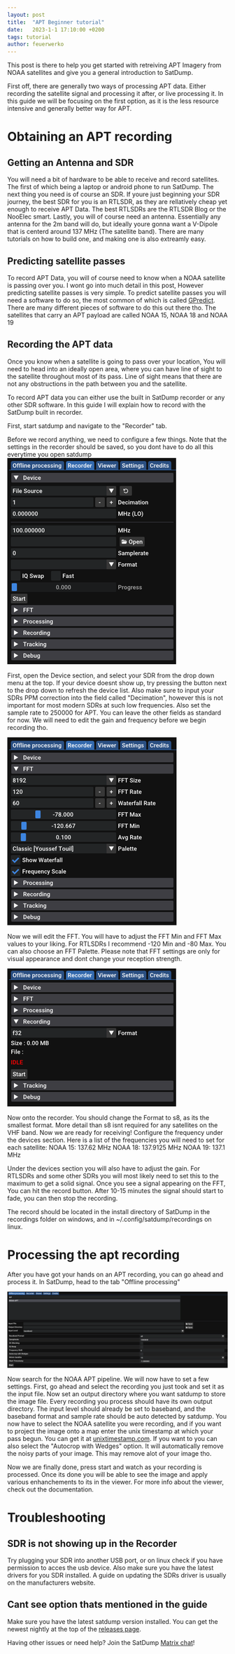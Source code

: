 ```yaml
---
layout: post
title:  "APT Beginner tutorial"
date:   2023-1-1 17:10:00 +0200
tags: tutorial
author: feuerwerko
---
```


This post is there to help you get started with retreiving APT Imagery from NOAA satellites and give you
a general introduction to SatDump.

First off, there are generally two ways of processing APT data. Either recording the satellite signal and processing it after, or live processing it. In this guide we will be focusing on the first option, as it is the less resource intensive and generally better way for APT.

# Obtaining an APT recording

## Getting an Antenna and SDR

You will need a bit of hardware to be able to receive and record satellites. The first of which being a laptop or android phone to run SatDump. 
The next thing you need is of course an SDR. If youre just beginning your SDR journey, the best SDR for you is an RTLSDR, as they are rellatively cheap yet enough to receive APT Data. The best RTLSDRs are the RTLSDR Blog or the NooElec smart.
Lastly, you will of course need an antenna. Essentially any antenna for the 2m band will do, but ideally youre gonna want a V-Dipole that is centerd around 137 MHz (The satellite band). There are many tutorials on how to build one, and making one is also extreamly easy.

## Predicting satellite passes

To record APT Data, you will of course need to know when a NOAA satellite is passing over you. I wont go into much detail in this post, However predicting satellite passes is very simple.
To predict satellite passes you will need a software to do so, the most common of which is called [GPredict](http://gpredict.oz9aec.net/). There are many different pieces of software to do this out there tho.
The satellites that carry an APT payload are called NOAA 15, NOAA 18 and NOAA 19

## Recording the APT data

Once you know when a satellite is going to pass over your location, You will need to head into an ideally open area, where you can have line of sight to the satellite throughout most of its pass.
Line of sight means that there are not any obstructions in the path between you and the satellite.

To record APT data you can either use the built in SatDump recorder or any other SDR software. In this guide I will explain how to record with the SatDump built in recorder.

First, start satdump and navigate to the "Recorder" tab.

Before we record anything, we need to configure a few things. Note that the settings in the recorder should be saved, so you dont have to do all this everytime you open satdump
![](/assets/apt_beginner_tutorial/Recorder-Devices.png)


First, open the Device section, and select your SDR from the drop down menu at the top. If your device doesnt show up, try pressing the button next to the drop down to refresh the device list. Also make sure to input your SDRs PPM correction into the field called "Decimation", however this is not important for most modern SDRs at such low frequencies. Also set the sample rate to 250000 for APT. You can leave the other fields as standard for now. We will need to edit the gain and frequency before we begin recording tho.

![](/assets/apt_beginner_tutorial/Recorder-FFT.png)

Now we will edit the FFT. You will have to adjust the FFT Min and FFT Max values to your liking. For RTLSDRs I recommend -120 Min and -80 Max. You can also choose an FFT Palette. Please note that FFT settings are only for visual appearance and dont change your reception strength.

![](/assets/apt_beginner_tutorial/Recorder-Recorder.png)

Now onto the recorder. You should change the Format to s8, as its the smallest format. More detail than s8 isnt required for any satellites on the VHF band. Now we are ready for receiving! Configure the frequency under the devices section. Here is a list of the frequencies you will need to set for each satellite: 
NOAA 15: 137.62 MHz
NOAA 18: 137.9125 MHz
NOAA 19: 137.1 MHz


Under the devices section you will also have to adjust the gain. For RTLSDRs and some other SDRs you will most likely need to set this to the maximum to get a solid signal. Once you see a signal appearing on the FFT, You can hit the record button. After 10-15 minutes the signal should start to fade, you can then stop the recording.

The record should be located in the install directory of SatDump in the recordings folder on windows, and in ~/.config/satdump/recordings on linux.

# Processing the apt recording

After you have got your hands on an APT recording, you can go ahead and process it.
In SatDump, head to the tab "Offline processing"

![](/assets/apt_beginner_tutorial/pipelines-apt.png)

Now search for the NOAA APT pipeline. We will now have to set a few settings.
First, go ahead and select the recording you just took and set it as the input file.
Now set an output directory where you want satdump to store the image file. Every recording you process should have its own output directory. The input level should already be set to baseband, and the baseband format and sample rate should be auto detected by satdump. You now have to select the NOAA satellite you were recording, and if you want to project the image onto a map enter the unix timestamp at which your pass begun. You can get it at [unixtimestamp.com](https://www.unixtimestamp.com/). If you want to you can also select the "Autocrop with Wedges" option. It will automatically remove the noisy parts of your image. This may remove alot of your image tho.

Now we are finally done, press start and watch as your recording is processed. Once its done you will be able to see the image and apply various enhanchements to its in the viewer. For more info about the viewer, check out the documentation.

# Troubleshooting

## SDR is not showing up in the Recorder
Try plugging your SDR into another USB port, or on linux check if you have permission to acces the usb device. Also make sure you have the latest drivers for you SDR installed. A guide on updating the SDRs driver is usually on the manufacturers website.
## Cant see option thats mentioned in the guide
Make sure you have the latest satdump version installed. You can get the newest nightly at the top of the [releases page](https://github.com/SatDump/SatDump/releases).

Having other issues or need help? Join the SatDump [Matrix chat](https://matrix.to/#/#satdump:altillimity.com)!

